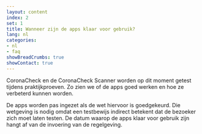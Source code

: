 ```yaml
---
layout: content
index: 2
set: 1
title: Wanneer zijn de apps klaar voor gebruik? 
lang: nl
categories:
- nl
- faq
showBreadCrumbs: true
showContact: true
---
```

CoronaCheck en de CoronaCheck Scanner worden op dit moment getest tijdens praktijkproeven. Zo zien we of de apps goed werken en hoe ze verbeterd kunnen worden.

De apps worden pas ingezet als de wet hiervoor is goedgekeurd. Die wetgeving is nodig omdat een testbewijs indirect betekent dat de bezoeker zich moet laten testen. De datum waarop de apps klaar voor gebruik zijn hangt af van de invoering van de regelgeving. 

